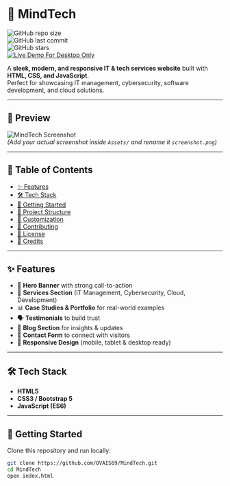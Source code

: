 # 🧠 MindTech  

![GitHub repo size](https://img.shields.io/github/repo-size/OVAIS69/MindTech?color=blue)  
![GitHub last commit](https://img.shields.io/github/last-commit/OVAIS69/MindTech?color=brightgreen)  
![GitHub stars](https://img.shields.io/github/stars/OVAIS69/MindTech?style=social)  
[![Live Demo For Desktop Only](https://img.shields.io/badge/Live%20Demo-Click%20Here-orange?style=for-the-badge)](https://ovais69.github.io/MindTech/)  

A **sleek, modern, and responsive IT & tech services website** built with **HTML, CSS, and JavaScript**.  
Perfect for showcasing IT management, cybersecurity, software development, and cloud solutions.  

---

## 📸 Preview  

![MindTech Screenshot](Assets/screenshot.png)  
*(Add your actual screenshot inside `Assets/` and rename it `screenshot.png`)*  

---

## 📑 Table of Contents  

- [✨ Features](#-features)  
- [🛠️ Tech Stack](#️-tech-stack)  
- [🚀 Getting Started](#-getting-started)  
- [📂 Project Structure](#-project-structure)  
- [🎨 Customization](#-customization)  
- [🤝 Contributing](#-contributing)  
- [📜 License](#-license)  
- [🙌 Credits](#-credits)  

---

## ✨ Features  

- 🎯 **Hero Banner** with strong call-to-action  
- 💼 **Services Section** (IT Management, Cybersecurity, Cloud, Development)  
- 📊 **Case Studies & Portfolio** for real-world examples  
- 🗣️ **Testimonials** to build trust  
- 📰 **Blog Section** for insights & updates  
- 📩 **Contact Form** to connect with visitors  
- 📱 **Responsive Design** (mobile, tablet & desktop ready)  

---

## 🛠️ Tech Stack  

- **HTML5**  
- **CSS3 / Bootstrap 5**  
- **JavaScript (ES6)**  

---

## 🚀 Getting Started  

Clone this repository and run locally:  

```bash
git clone https://github.com/OVAIS69/MindTech.git
cd MindTech
open index.html
